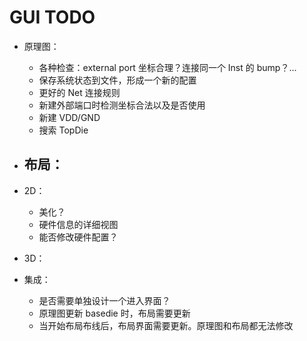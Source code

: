 # GUI TODO

- 原理图：
    - 各种检查：external port 坐标合理？连接同一个 Inst 的 bump？...
    - 保存系统状态到文件，形成一个新的配置
    - 更好的 Net 连接规则
    - 新建外部端口时检测坐标合法以及是否使用
    - 新建 VDD/GND
    - 搜索 TopDie

- 布局：
    - 

- 2D：
    - 美化？
    - 硬件信息的详细视图
    - 能否修改硬件配置？

- 3D：


- 集成：
    - 是否需要单独设计一个进入界面？
    - 原理图更新 basedie 时，布局需要更新
    - 当开始布局布线后，布局界面需要更新。原理图和布局都无法修改
  
